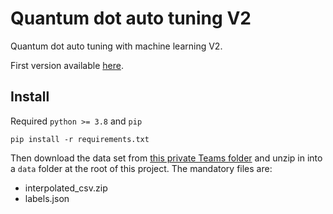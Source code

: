 # Quantum dot auto tuning V2

Quantum dot auto tuning with machine learning V2.

First version available [here](https://github.com/3it-nano/dot-calibration).

## Install

Required `python >= 3.8` and `pip`

```shell script
pip install -r requirements.txt
```

Then download the data set
from [this private Teams folder](https://usherbrooke.sharepoint.com/:f:/r/sites/UdeS-UW-Memristor-basedMLforQuantumTechs/Documents%20partages/General/Datasets/QDSD?csf=1&web=1&e=YtBFnn)
and unzip in into a `data` folder at the root of this project. The mandatory files are:

* interpolated_csv.zip
* labels.json
